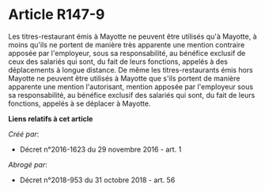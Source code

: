 # Article R147-9

Les  titres-restaurant émis à Mayotte ne peuvent être utilisés qu'à Mayotte,  à moins qu'ils ne portent de manière très
apparente une mention  contraire apposée par l'employeur, sous sa responsabilité, au bénéfice  exclusif de ceux des salariés
qui sont, du fait de leurs fonctions,  appelés à des déplacements à longue distance. De même les  titres-restaurants émis
hors Mayotte ne peuvent être utilisés à Mayotte  que s'ils portent de manière apparente une mention l'autorisant, mention
apposée par l'employeur sous sa responsabilité, au bénéfice exclusif  des salariés qui sont, du fait de leurs fonctions,
appelés à se déplacer  à Mayotte.

**Liens relatifs à cet article**

_Créé par_:

  - Décret n°2016-1623 du 29 novembre 2016 - art. 1

_Abrogé par_:

  - Décret n°2018-953 du 31 octobre 2018 - art. 56
